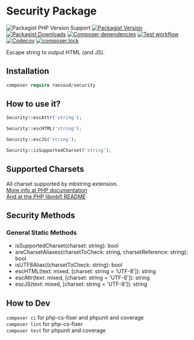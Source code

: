 # Security Package

![Packagist PHP Version Support](https://img.shields.io/packagist/php-v/rancoud/security)
[![Packagist Version](https://img.shields.io/packagist/v/rancoud/security)](https://packagist.org/packages/rancoud/security)
[![Packagist Downloads](https://img.shields.io/packagist/dt/rancoud/security)](https://packagist.org/packages/rancoud/security)
[![Composer dependencies](https://img.shields.io/badge/dependencies-0-brightgreen)](https://github.com/rancoud/Security/blob/master/composer.json)
[![Test workflow](https://img.shields.io/github/workflow/status/rancoud/security/test?label=test&logo=github)](https://github.com/rancoud/security/actions?workflow=test)
[![Codecov](https://img.shields.io/codecov/c/github/rancoud/security?logo=codecov)](https://codecov.io/gh/rancoud/security)
[![composer.lock](https://poser.pugx.org/rancoud/security/composerlock)](https://packagist.org/packages/rancoud/security)

Escape string to output HTML (and JS).

## Installation
```php
composer require rancoud/security
```

## How to use it?
```php
Security::escAttr('string');

Security::escHTML('string');

Security::escJS('string');

Security::isSupportedCharset('string');
```

## Supported Charsets
All charset supported by mbstring extension.  
[More info at PHP documentation](https://www.php.net/manual/en/mbstring.encodings.php)  
[And at the PHP libmbfl README](https://github.com/php/php-src/tree/master/ext/mbstring/libmbfl)  

## Security Methods
### General Static Methods
* isSupportedCharset(charset: string): bool
* areCharsetAliases(charsetToCheck: string, charsetReference: string): bool
* isUTF8Alias((charsetToCheck: string): bool
* escHTML(text: mixed, [charset: string = 'UTF-8']): string
* escAttr(text: mixed, [charset: string = 'UTF-8']): string
* escJS(text: mixed, [charset: string = 'UTF-8']): string

## How to Dev
`composer ci` for php-cs-fixer and phpunit and coverage  
`composer lint` for php-cs-fixer  
`composer test` for phpunit and coverage  
